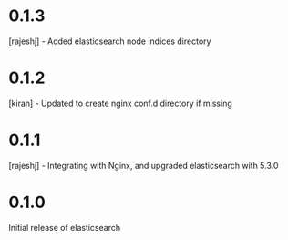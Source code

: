 # 0.1.3
[rajeshj] - Added elasticsearch node indices directory
# 0.1.2
[kiran] - Updated to create nginx conf.d directory if missing
# 0.1.1
[rajeshj] - Integrating with Nginx, and upgraded elasticsearch with 5.3.0
# 0.1.0

Initial release of elasticsearch
